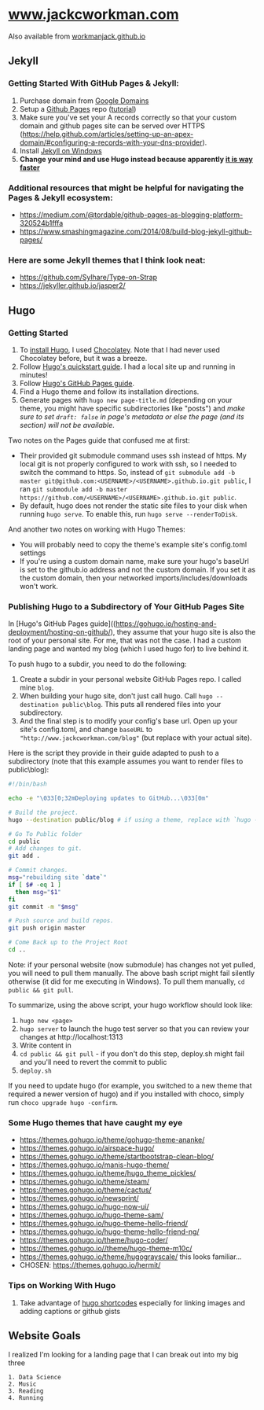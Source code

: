 # www.jackcworkman.com

Also available from [workmanjack.github.io](workmanjack.github.io)

## Jekyll

### Getting Started With GitHub Pages & Jekyll:

1. Purchase domain from [Google Domains](https://domains.google)
2. Setup a [Github Pages](https://pages.github.com/) repo ([tutorial](http://www.curtismlarson.com/blog/2015/04/12/github-pages-google-domains/))
3. Make sure you've set your A records correctly so that your custom domain and github pages site can be served over HTTPS (https://help.github.com/articles/setting-up-an-apex-domain/#configuring-a-records-with-your-dns-provider).
4. Install [Jekyll on Windows](https://jekyllrb.com/docs/installation/windows/)
5. **Change your mind and use Hugo instead because apparently [it is way faster](https://forestry.io/blog/hugo-and-jekyll-compared/)**

### Additional resources that might be helpful for navigating the Pages & Jekyll ecosystem:

* https://medium.com/@tordable/github-pages-as-blogging-platform-320524b1fffa
* https://www.smashingmagazine.com/2014/08/build-blog-jekyll-github-pages/

### Here are some Jekyll themes that I think look neat:

* https://github.com/Sylhare/Type-on-Strap
* https://jekyller.github.io/jasper2/

## Hugo

### Getting Started

1. To [install Hugo](https://gohugo.io/getting-started/installing), I used [Chocolatey](https://chocolatey.org/). Note that I had never used Chocolatey before, but it was a breeze.
2. Follow [Hugo's quickstart guide](https://gohugo.io/getting-started/quick-start/). I had a local site up and running in minutes!
3. Follow [Hugo's GitHub Pages guide](https://gohugo.io/hosting-and-deployment/hosting-on-github/).
4. Find a Hugo theme and follow its installation directions.
5. Generate pages with `hugo new page-title.md` (depending on your theme, you might have specific subdirectories like "posts") and *make sure to set `draft: false` in page's metadata or else the page (and its section) will not be available*.

Two notes on the Pages guide that confused me at first:

* Their provided git submodule command uses ssh instead of https. My local git is not properly configured to work with ssh, so I needed to switch the command to https. So, instead of `git submodule add -b master git@github.com:<USERNAME>/<USERNAME>.github.io.git public`, I ran `git submodule add -b master https://github.com/<USERNAME>/<USERNAME>.github.io.git public`.
* By default, hugo does not render the static site files to your disk when running `hugo serve`. To enable this, run `hugo serve --renderToDisk`.

And another two notes on working with Hugo Themes:

* You will probably need to copy the theme's example site's config.toml settings
* If you're using a custom domain name, make sure your hugo's baseUrl is set to the github.io address and not the custom domain. If you set it as the custom domain, then your networked imports/includes/downloads won't work.

### Publishing Hugo to a Subdirectory of Your GitHub Pages Site

In [Hugo's GitHub Pages guide]((https://gohugo.io/hosting-and-deployment/hosting-on-github/), they assume that your hugo site is also the root of your personal site. For me, that was not the case. I had a custom landing page and wanted my blog (which I used hugo for) to live behind it.

To push hugo to a subdir, you need to do the following:

1. Create a subdir in your personal website GitHub Pages repo. I called mine `blog`.
2. When building your hugo site, don't just call hugo. Call `hugo --destination public\blog`. This puts all rendered files into your subdirectory.
3. And the final step is to modify your config's base url. Open up your site's config.toml, and change `baseURL` to `"http://www.jackcworkman.com/blog"` (but replace with your actual site).

Here is the script they provide in their guide adapted to push to a subdirectory (note that this example assumes you want to render files to public\blog):

```bash
#!/bin/bash

echo -e "\033[0;32mDeploying updates to GitHub...\033[0m"

# Build the project.
hugo --destination public/blog # if using a theme, replace with `hugo -t <YOURTHEME>`

# Go To Public folder
cd public
# Add changes to git.
git add .

# Commit changes.
msg="rebuilding site `date`"
if [ $# -eq 1 ]
  then msg="$1"
fi
git commit -m "$msg"

# Push source and build repos.
git push origin master

# Come Back up to the Project Root
cd ..
```

Note: if your personal website (now submodule) has changes not yet pulled, you will need to pull them manually. The above bash script might fail silently otherwise (it did for me executing in Windows). To pull them manually, `cd public && git pull`.

To summarize, using the above script, your hugo workflow should look like:

1. `hugo new <page>`
2. `hugo server` to launch the hugo test server so that you can review your changes at http://localhost:1313
3. Write content in <page>
4. `cd public && git pull` - if you don't do this step, deploy.sh might fail and you'll need to revert the commit to public
5. `deploy.sh`

If you need to update hugo (for example, you switched to a new theme that required a newer version of hugo) and if you installed with choco, simply run `choco upgrade hugo -confirm`.

### Some Hugo themes that have caught my eye

* https://themes.gohugo.io/theme/gohugo-theme-ananke/
* https://themes.gohugo.io/airspace-hugo/
* https://themes.gohugo.io/theme/startbootstrap-clean-blog/
* https://themes.gohugo.io/manis-hugo-theme/
* https://themes.gohugo.io/theme/hugo_theme_pickles/
* https://themes.gohugo.io/theme/steam/
* https://themes.gohugo.io/theme/cactus/
* https://themes.gohugo.io/newsprint/
* https://themes.gohugo.io/hugo-now-ui/
* https://themes.gohugo.io/hugo-theme-sam/
* https://themes.gohugo.io/hugo-theme-hello-friend/
* https://themes.gohugo.io/hugo-theme-hello-friend-ng/
* https://themes.gohugo.io/theme/hugo-coder/
* https://themes.gohugo.io//theme/hugo-theme-m10c/
* https://themes.gohugo.io/theme/hugograyscale/ this looks familiar...
* CHOSEN: https://themes.gohugo.io/hermit/

### Tips on Working With Hugo

1. Take advantage of [hugo shortcodes](https://gohugo.io/content-management/shortcodes/) especially for linking images and adding captions or github gists

## Website Goals

I realized I'm looking for a landing page that I can break out into my big three

    1. Data Science
    2. Music
    3. Reading
    4. Running
